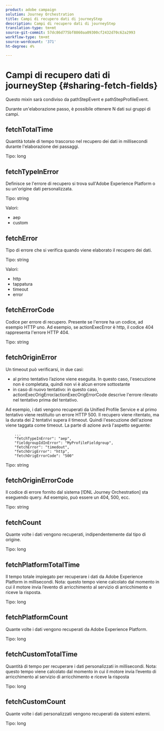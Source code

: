 ```yaml
---
product: adobe campaign
solution: Journey Orchestration
title: Campi di recupero dati di journeyStep
description: Campi di recupero dati di journeyStep
translation-type: tm+mt
source-git-commit: 57dc86d775bf8860aa09300cf2432d70c62a2993
workflow-type: tm+mt
source-wordcount: '371'
ht-degree: 4%

---
```



# Campi di recupero dati di journeyStep {#sharing-fetch-fields}

Questo mixin sarà condiviso da pathStepEvent e pathStepProfileEvent.

Durante un&#39;elaborazione passo, è possibile ottenere N dati sui gruppi di campi.

## fetchTotalTime

Quantità totale di tempo trascorso nel recupero dei dati in millisecondi durante l&#39;elaborazione dei passaggi.

Tipo: long

## fetchTypeInError

Definisce se l&#39;errore di recupero si trova sull&#39;Adobe Experience Platform o su un&#39;origine dati personalizzata.

Tipo: string

Valori:
* aep
* custom

## fetchError

Tipo di errore che si verifica quando viene elaborato il recupero dei dati.

Tipo: string

Valori:
* http
* tappatura
* timeout
* error

## fetchErrorCode

Codice per errore di recupero. Presente se l&#39;errore ha un codice, ad esempio HTTP uno. Ad esempio, se actionExecError è http, il codice 404 rappresenta l&#39;errore HTTP 404.

Tipo: string

## fetchOriginError

Un timeout può verificarsi, in due casi:

* al primo tentativo l’azione viene eseguita. In questo caso, l&#39;esecuzione non è completata, quindi non vi è alcun errore sottostante
* in caso di nuovo tentativo: in questo caso, actionExecOrigError/actionExecOrigErrorCode descrive l&#39;errore rilevato nel tentativo prima del tentativo.

Ad esempio, i dati vengono recuperati da Unified Profile Service e al primo tentativo viene restituito un errore HTTP 500. Il recupero viene ritentato, ma la durata dei 2 tentativi supera il timeout. Quindi l&#39;esecuzione dell&#39;azione viene taggata come timeout. La parte di azione avrà l&#39;aspetto seguente:

```
    ...
    "fetchTypeInError": "aep",
    "fieldgroupIdInError": "MyProfileFieldgroup",
    "fetchError": "timedout",
    "fetchOrigError": "http",
    "fetchOrigErrorCode": "500"
```

Tipo: string

## fetchOriginErrorCode

Il codice di errore fornito dal sistema [!DNL Journey Orchestration] sta eseguendo query. Ad esempio, può essere un 404, 500, ecc.

Tipo: string

## fetchCount

Quante volte i dati vengono recuperati, indipendentemente dal tipo di origine.

Tipo: long

## fetchPlatformTotalTime

Il tempo totale impiegato per recuperare i dati da Adobe Experience Platform in millisecondi. Nota: questo tempo viene calcolato dal momento in cui il motore invia l’evento di arricchimento al servizio di arricchimento e riceve la risposta.

Tipo: long

## fetchPlatformCount

Quante volte i dati vengono recuperati da Adobe Experience Platform.

Tipo: long

## fetchCustomTotalTime

Quantità di tempo per recuperare i dati personalizzati in millisecondi. Nota: questo tempo viene calcolato dal momento in cui il motore invia l’evento di arricchimento al servizio di arricchimento e riceve la risposta

Tipo: long

## fetchCustomCount

Quante volte i dati personalizzati vengono recuperati da sistemi esterni.

Tipo: long
